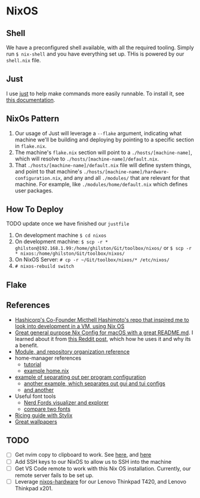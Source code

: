 # NixOS

## Shell

We have a preconfigured shell available, with all the required tooling. Simply run `$ nix-shell` and you have everything set up. THis is powered by our `shell.nix` file.

## Just

I use [just](https://github.com/casey/just) to help make commands more easily runnable. To install it, see [this documentation](https://github.com/casey/just?tab=readme-ov-file#packages).

## NixOs Pattern

1. Our usage of Just will leverage a `--flake` argument, indicating what machine we'll be building and deploying by pointing to a specific section in `flake.nix`.
2. The machine's `flake.nix` section will point to a `./hosts/[machine-name]`, which will resolve to `./hosts/[machine-name]/default.nix`.
3. That `./hosts/[machine-name]/default.nix` file will define system things, and point to that machine's `./hosts/[machine-name]/hardware-configuration.nix`, and any and all `./modules/` that are relevant for that machine. For example, like `./modules/home/default.nix` which defines user packages.

## How To Deploy

TODO update once we have finished our `justfile`

1. On development machine `$ cd nixos`
2. On development machine: `$ scp -r * ghilston@192.168.1.99:/home/ghilston/Git/toolbox/nixos/` or `$ scp -r * nixos:/home/ghilston/Git/toolbox/nixos/`
3. On NixOS Server: `# cp -r ~/Git/toolbox/nixos/* /etc/nixos/`
4. `# nixos-rebuild switch`

## Flake

## References

- [Hashicorp's Co-Founder Micthell Hashimoto's repo that inspired me to look into development in a VM, using Nix OS](https://github.com/mitchellh/nixos-config?tab=readme-ov-file#how-i-work)
- [Great general purpose Nix Config for macOS with a great README.md](https://github.com/dustinlyons/nixos-config?tab=readme-ov-file#nixos-components). I learned about it from [this Reddit post](https://www.reddit.com/r/Nix/comments/1cv1vq8/why_would_someone_install_nix_on_a_mac_os/l4mus6n/), which how he uses it and why its a benefit.
- [Module, and repository organization reference](https://github.com/Fryuni/config-files)
- home-manager references
  - [tutorial](http://ghedam.at/24353/tutorial-getting-started-with-home-manager-for-nix)
  - [example home.nix](https://github.com/bobvanderlinden/nix-home/blob/master/home.nix)
- [example of separating out per program configuration](https://github.com/hans-chrstn/.dotfiles/tree/main/home/common/programs)
  - [another example, which separates out gui and tui configs](https://github.com/GaetanLepage/nix-config/tree/master/home/modules)
  - [and another](https://github.com/AlexNabokikh/nix-config/tree/master/files/configs/nvim)
- Useful font tools
  - [Nerd Fords visualizer and explorer](https://www.nerdfonts.com/)
  - [compare two fonts](https://www.pairandcompare.net/)
- [Ricing guide with Stylix](https://journix.dev/posts/ricing-linux-has-never-been-easier-nixos-and-stylix/)
- [Great wallpapers](https://github.com/dharmx/walls/tree/main)

## TODO

- [ ] Get nvim copy to clipboard to work. See [here](https://discourse.nixos.org/t/how-to-support-clipboard-for-neovim/9534/3), and [here](https://www.reddit.com/r/neovim/comments/3fricd/easiest_way_to_copy_from_neovim_to_system/)
- [ ] Add SSH keys to our NixOS to allow us to SSH into the machine
- [ ] Get VS Code remote to work with this Nix OS installation. Currently, our remote server fails to be set up.
- [ ] Leverage [nixos-hardware](https://github.com/NixOS/nixos-hardware) for our Lenovo Thinkpad T420, and Lenovo Thinkpad x201.
